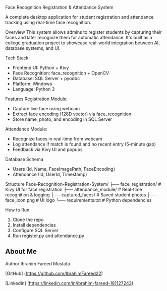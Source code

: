 Face Recognition Registration & Attendance System

A complete desktop application for student registration and attendance tracking using real-time face recognition.

 Overview
This system allows admins to register students by capturing their faces and later recognize them for automatic attendance. It's built as a college graduation project to showcase real-world integration between AI, database systems, and UI.

 Tech Stack
- Frontend UI: Python + Kivy
- Face Recognition: face_recognition + OpenCV
- Database: SQL Server + pyodbc
- Platform: Windows
- Language: Python 3

 Features
Registration Module:
- Capture live face using webcam
- Extract face encoding (128D vector) via face_recognition
- Store name, photo, and encoding in SQL Server

Attendance Module:
- Recognize faces in real-time from webcam
- Log attendance if match is found and no recent entry (5-minute gap)
- Feedback via Kivy UI and popups

 Database Schema
- Users (Id, Name, FaceImagePath, FaceEncoding)
- Attendance (Id, UserId, Timestamp)

 Structure
Face-Recognition-Registration-System/
├── face_registration/         # Kivy UI for face registration
├── attendance_module/         # Real-time recognition & logging
├── captured_faces/            # Saved student photos
├── face_icon.png              # UI logo
└── requirements.txt           # Python dependencies

 How to Run
1. Clone the repo
2. Install dependencies
3. Configure SQL Server
4. Run register.py and attendance.py

## About Me

Author Ibrahim Fareed Mustafa

[GitHub] (https://github.com/IbrahimFareed22)

[LinkedIn] (https://linkedin.com/in/ibrahim-fareed-181127243)
